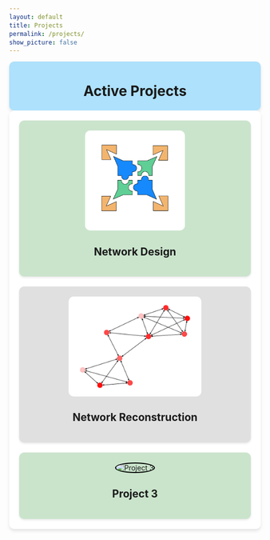 ```yaml
---
layout: default
title: Projects
permalink: /projects/
show_picture: false
---
```


<div style="background-color: rgb(174, 225, 252); padding: 3px; border-radius: 10px; box-shadow: 0 4px 6px rgba(0, 0, 0, 0.1);">
<h1 style="text-align:center;">Active Projects</h1>
</div>

<div style="display: grid; grid-template-columns: repeat(auto-fit, minmax(300px, 1fr)); gap: 20px; background-color:rgb(255, 255, 255); padding: 20px; border-radius: 10px; box-shadow: 0 4px 6px rgba(0, 0, 0, 0.1);">

  <!-- Project 1 -->
  <div style="background-color: rgb(202, 228, 204); border-radius: 10px; padding: 20px; box-shadow: 0 2px 4px rgba(0, 0, 0, 0.1);">
    <div style="display: flex; justify-content: center; align-items: center; margin-bottom: 10px;">
      <img src="/assets/images/projects/net_design_model.png" alt="Network Design" style="max-width: 100%; max-height: 200px; border-radius: 10px;">
    </div>
    <h2 style="text-align: center;">Network Design</h2>
    <!-- <p>
      Many real systems have a remarkable ability to build complex networks structures in a reproducible fashion. These networks, such as proteins, molecules or lego structures, form from building blocks each with inherent locally defined rules specifying their potential connections.
    </p> -->
  </div>

  <!-- Project 2 -->
  <div style="background-color: #e0e0e0; border-radius: 10px; padding: 20px; box-shadow: 0 2px 4px rgba(0, 0, 0, 0.1);">
    <div style="display: flex; justify-content: center; align-items: center; margin-bottom: 10px;">
      <img src="/assets/images/projects/net_recon.png" alt="Project 2" style="max-width: 100%; max-height: 200px; border-radius: 10px;">
    </div>
    <h2 style="text-align: center;">Network Reconstruction</h2>
    <!-- <p>
      Description of the second project goes here. This project focuses on exploring new methodologies for network analysis and design.
    </p> -->
  </div>

  <!-- Project 3 -->
  <div style="background-color: rgb(202, 228, 204); border-radius: 10px; padding: 20px; box-shadow: 0 2px 4px rgba(0, 0, 0, 0.1);">
    <div style="display: flex; justify-content: center; align-items: center; margin-bottom: 10px;">
      <img src="/assets/images/projects/project3.png" alt="Project 3" style="max-width: 100%; max-height: 200px; border-radius: 50%; border: 2px solid black; object-fit: cover;">
    </div>
    <h2 style="text-align: center;">Project 3</h2>
    <!-- <p>
      Description of the third project goes here. This project investigates the role of local rules in shaping global network structures.
    </p> -->
  </div>

</div>